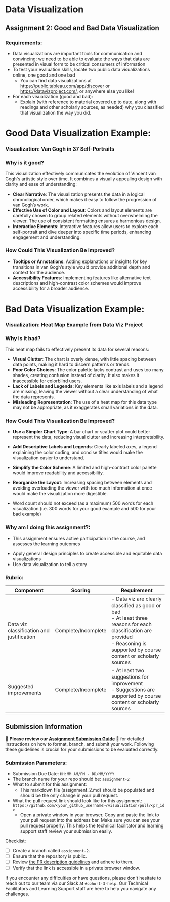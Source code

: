 # Data Visualization

## Assignment 2: Good and Bad Data Visualization

### Requirements:

- Data visualizations are important tools for communication and convincing; we need to be able to evaluate the ways that data are presented in visual form to be critical consumers of information 
- To test your evaluation skills, locate two public data visualizations online, one good and one bad  
    - You can find data visualizations at https://public.tableau.com/app/discover or https://datavizproject.com/, or anywhere else you like! 
- For each visualization (good and bad):  
    - Explain (with reference to material covered up to date, along with readings and other scholarly sources, as needed) why you classified that visualization the way you did.


# Good Data Visualization Example:
### **Visualization**: Van Gogh in 37 Self-Portraits

### **Why is it good?**

This visualization effectively communicates the evolution of Vincent van Gogh's artistic style over time. It combines a visually appealing design with clarity and ease of understanding:

- **Clear Narrative**: The visualization presents the data in a logical chronological order, which makes it easy to follow the progression of van Gogh’s work.
- **Effective Use of Color and Layout**: Colors and layout elements are carefully chosen to group related elements without overwhelming the viewer. The use of consistent formatting ensures a harmonious design.
- **Interactive Elements**: Interactive features allow users to explore each self-portrait and dive deeper into specific time periods, enhancing engagement and understanding.

### **How Could This Visualization Be Improved?**

- **Tooltips or Annotations**: Adding explanations or insights for key transitions in van Gogh’s style would provide additional depth and context for the audience.
- **Accessibility Features**: Implementing features like alternative text descriptions and high-contrast color schemes would improve accessibility for a broader audience.



# Bad Data Visualization Example:
### **Visualization**: Heat Map Example from Data Viz Project

### **Why is it bad?**

This heat map fails to effectively present its data for several reasons:

- **Visual Clutter**: The chart is overly dense, with little spacing between data points, making it hard to discern patterns or trends.
- **Poor Color Choices**: The color palette lacks contrast and uses too many shades, creating confusion instead of clarity. It also makes it inaccessible for colorblind users.
- **Lack of Labels and Legends**: Key elements like axis labels and a legend are missing, leaving the viewer without a clear understanding of what the data represents.
- **Misleading Representation**: The use of a heat map for this data type may not be appropriate, as it exaggerates small variations in the data.

### **How Could This Visualization Be Improved?**

- **Use a Simpler Chart Type**: A bar chart or scatter plot could better represent the data, reducing visual clutter and increasing interpretability.
- **Add Descriptive Labels and Legends**: Clearly labeled axes, a legend explaining the color coding, and concise titles would make the visualization easier to understand.
- **Simplify the Color Scheme**: A limited and high-contrast color palette would improve readability and accessibility.
- **Reorganize the Layout**: Increasing spacing between elements and avoiding overloading the viewer with too much information at once would make the visualization more digestible.


- Word count should not exceed (as a maximum) 500 words for each visualization (i.e. 
300 words for your good example and 500 for your bad example)

### Why am I doing this assignment?:

- This assignment ensures active participation in the course, and assesses the learning outcomes
* Apply general design principles to create accessible and equitable data visualizations
* Use data visualization to tell a story

### Rubric:

| Component               | Scoring   | Requirement                                                 |
|-------------------------|-----------|-------------------------------------------------------------|
| Data viz classification and justification | Complete/Incomplete | - Data viz are clearly classified as good or bad<br />- At least three reasons for each classification are provided<br />- Reasoning is supported by course content or scholarly sources |
| Suggested improvements  | Complete/Incomplete | - At least two suggestions for improvement<br />- Suggestions are supported by course content or scholarly sources |

## Submission Information

🚨 **Please review our [Assignment Submission Guide](https://github.com/UofT-DSI/onboarding/blob/main/onboarding_documents/submissions.md)** 🚨 for detailed instructions on how to format, branch, and submit your work. Following these guidelines is crucial for your submissions to be evaluated correctly.

### Submission Parameters:
* Submission Due Date: `HH:MM AM/PM - DD/MM/YYYY`
* The branch name for your repo should be: `assignment-2`
* What to submit for this assignment:
    * This markdown file (assignment_2.md) should be populated and should be the only change in your pull request.
* What the pull request link should look like for this assignment: `https://github.com/<your_github_username>/visualization/pull/<pr_id>`
    * Open a private window in your browser. Copy and paste the link to your pull request into the address bar. Make sure you can see your pull request properly. This helps the technical facilitator and learning support staff review your submission easily.

Checklist:
- [ ] Create a branch called `assignment-2`.
- [ ] Ensure that the repository is public.
- [ ] Review [the PR description guidelines](https://github.com/UofT-DSI/onboarding/blob/main/onboarding_documents/submissions.md#guidelines-for-pull-request-descriptions) and adhere to them.
- [ ] Verify that the link is accessible in a private browser window.

If you encounter any difficulties or have questions, please don't hesitate to reach out to our team via our Slack at `#cohort-3-help`. Our Technical Facilitators and Learning Support staff are here to help you navigate any challenges.
